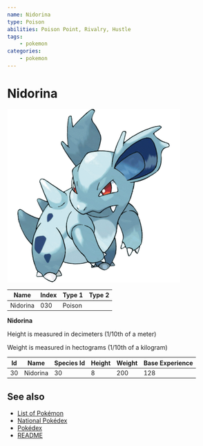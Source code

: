 ```yaml
---
name: Nidorina
type: Poison
abilities: Poison Point, Rivalry, Hustle
tags:
    - pokemon
categories:
    - pokemon
---
```


# Nidorina


![Nidorina](images/030.png)

| **Name** | **Index** | **Type 1** | **Type 2** |
|----|----|----|----|
| Nidorina | 030 | Poison  |  |

**Nidorina** 


Height is measured in decimeters (1/10th of a meter)

Weight is measured in hectograms (1/10th of a kilogram)

| **Id** | **Name** | **Species Id** | **Height** | **Weight** | **Base Experience** |
|--------|----------|----------------|------------|------------|---------------------|
| 30 | Nidorina | 30 | 8 | 200 | 128 |


## See also

- [List of Pokémon](../pokemon.md)
- [National Pokédex](../national_pokedex.md)
- [Pokédex](../pokedex.md)
- [README](../README.md)
